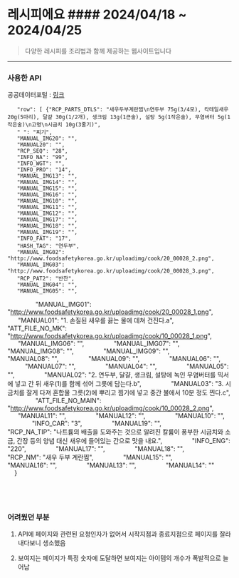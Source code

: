 # 레시피에요 #### 2024/04/18 ~  2024/04/25

> 다양한 레시피를 조리법과 함께 제공하는 웹사이트입니다


-----
### 사용한 API
 공공데이터포털 : [링크](http://openapi.foodsafetykorea.go.kr/api/9b9d1da9843446bd8c23/COOKRCP01/json/1/100)

       "row": [ {"RCP_PARTS_DTLS": "새우두부계란찜\n연두부 75g(3/4모), 칵테일새우 20g(5마리), 달걀 30g(1/2개), 생크림 13g(1큰술), 설탕 5g(1작은술), 무염버터 5g(1작은술)\n고명\n시금치 10g(3줄기)",
       " ": "찌기",
       "MANUAL_IMG20": "",
       "MANUAL20": "",
       "RCP_SEQ": "28",
       "INFO_NA": "99",
       "INFO_WGT": "",
       "INFO_PRO": "14",
       "MANUAL_IMG13": "",
       "MANUAL_IMG14": "",
       "MANUAL_IMG15": "",
       "MANUAL_IMG16": "",
       "MANUAL_IMG10": "",
       "MANUAL_IMG11": "",
       "MANUAL_IMG12": "",
       "MANUAL_IMG17": "",
       "MANUAL_IMG18": "",
       "MANUAL_IMG19": "",
       "INFO_FAT": "17",
       "HASH_TAG": "연두부",
       "MANUAL_IMG02": "http://www.foodsafetykorea.go.kr/uploadimg/cook/20_00028_2.png",
       "MANUAL_IMG03": "http://www.foodsafetykorea.go.kr/uploadimg/cook/20_00028_3.png",
       "RCP_PAT2": "반찬",
       "MANUAL_IMG04": "",
       "MANUAL_IMG05": "",
                "MANUAL_IMG01": "http://www.foodsafetykorea.go.kr/uploadimg/cook/20_00028_1.png",
                "MANUAL01": "1. 손질된 새우를 끓는 물에 데쳐 건진다.a",
                "ATT_FILE_NO_MK": "http://www.foodsafetykorea.go.kr/uploadimg/cook/10_00028_1.png",
                "MANUAL_IMG06": "",
                "MANUAL_IMG07": "",
                "MANUAL_IMG08": "",
                "MANUAL_IMG09": "",
                "MANUAL08": "",
                "MANUAL09": "",
                "MANUAL06": "",
                "MANUAL07": "",
                "MANUAL04": "",
                "MANUAL05": "",
                "MANUAL02": "2. 연두부, 달걀, 생크림, 설탕에 녹인 무염버터를 믹서에 넣고 간 뒤 새우(1)를 함께 섞어 그릇에 담는다.b",
                "MANUAL03": "3. 시금치를 잘게 다져 혼합물 그릇(2)에 뿌리고 찜기에 넣고 중간 불에서 10분 정도 찐다.c",
                "ATT_FILE_NO_MAIN": "http://www.foodsafetykorea.go.kr/uploadimg/cook/10_00028_2.png",
                "MANUAL11": "",
                "MANUAL12": "",
                "MANUAL10": "",
                "INFO_CAR": "3",
                "MANUAL19": "",
                "RCP_NA_TIP": "나트륨의 배출을 도와주는 것으로 알려진 칼륨이 풍부한 시금치와 소금, 간장 등의 양념 대신 새우에 들어있는 간으로 맛을 내요.",
                "INFO_ENG": "220",
                "MANUAL17": "",
                "MANUAL18": "",
                "RCP_NM": "새우 두부 계란찜",
                "MANUAL15": "",
                "MANUAL16": "",
                "MANUAL13": "",
                "MANUAL14": ""
            }


                
                
           
----

### 어려웠던 부분
1. API에 페이지와 관련된 요청인자가 없어서 시작지점과 종료지점으로 페이지를 잘라내다보니 생소했음

2. 보여지는 페이지가 특정 숫자에 도달하면 보여지는 아이템의 개수가 폭발적으로 늘어남 

